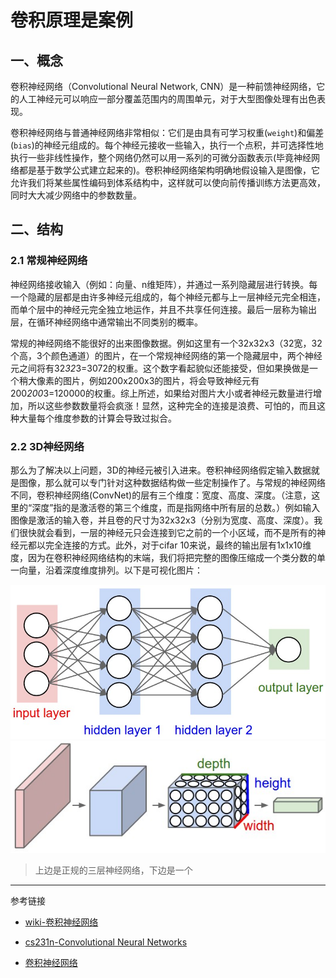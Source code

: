 # 卷积原理是案例

## 一、概念

卷积神经网络（Convolutional Neural Network, CNN）是一种前馈神经网络，它的人工神经元可以响应一部分覆盖范围内的周围单元，对于大型图像处理有出色表现。

卷积神经网络与普通神经网络非常相似：它们是由具有可学习权重(``weight``)和偏差(``bias``)的神经元组成的。每个神经元接收一些输入，执行一个点积，并可选择性地执行一些非线性操作，整个网络仍然可以用一系列的可微分函数表示(毕竟神经网络都是基于数学公式建立起来的)。卷积神经网络架构明确地假设输入是图像，它允许我们将某些属性编码到体系结构中，这样就可以使向前传播训练方法更高效，同时大大减少网络中的参数数量。


## 二、结构

### 2.1 常规神经网络

神经网络接收输入（例如：向量、n维矩阵），并通过一系列隐藏层进行转换。每一个隐藏的层都是由许多神经元组成的，每个神经元都与上一层神经元完全相连，而单个层中的神经元完全独立地运作，并且不共享任何连接。最后一层称为输出层，在循环神经网络中通常输出不同类别的概率。


常规的神经网络不能很好的出来图像数据。例如这里有一个32x32x3（32宽，32个高，3个颜色通道）的图片，在一个常规神经网络的第一个隐藏层中，两个神经元之间将有32*32*3=3072的权重。这个数字看起貌似还能接受，但如果换做是一个稍大像素的图片，例如200x200x3的图片，将会导致神经元有200*200*3=120000的权重。综上所述，如果给对图片大小或者神经元数量进行增加，所以这些参数数量将会疯涨！显然，这种完全的连接是浪费、可怕的，而且这种大量每个维度参数的计算会导致过拟合。


### 2.2 3D神经网络

那么为了解决以上问题，3D的神经元被引入进来。卷积神经网络假定输入数据就是图像，那么就可以专门针对这种数据结构做一些定制操作了。与常规的神经网络不同，卷积神经网络(ConvNet)的层有三个维度：宽度、高度、深度。（注意，这里的“深度”指的是激活卷的第三个维度，而是指网络中所有层的总数。）例如输入图像是激活的输入卷，并且卷的尺寸为32x32x3（分别为宽度、高度、深度）。我们很快就会看到，一层的神经元只会连接到它之前的一个小区域，而不是所有的神经元都以完全连接的方式。此外，对于cifar 10来说，最终的输出层有1x1x10维度，因为在卷积神经网络结构的末端，我们将把完整的图像压缩成一个类分数的单一向量，沿着深度维度排列。以下是可视化图片：


![](./imgs/neural_net2.jpeg)
![](./imgs/cnn.jpeg)


> 上边是正规的三层神经网络，下边是一个



***

参考链接
- [wiki-卷积神经网络](https://zh.wikipedia.org/wiki/%E5%8D%B7%E7%A7%AF%E7%A5%9E%E7%BB%8F%E7%BD%91%E7%BB%9C#cite_note-deeplearning-1)

- [cs231n-Convolutional Neural Networks](http://cs231n.github.io/convolutional-networks/)

- [卷积神经网络](https://blog.csdn.net/stdcoutzyx/article/details/41596663)
